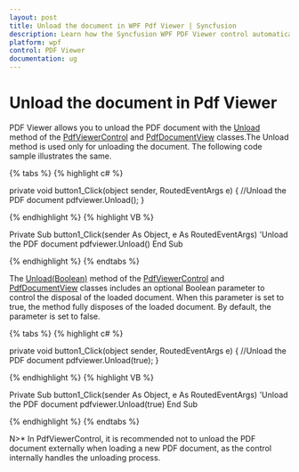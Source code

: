 ```yaml
---
layout: post
title: Unload the document in WPF Pdf Viewer | Syncfusion
description: Learn how the Syncfusion WPF PDF Viewer control automatically unloads the current document when loading a new one, eliminating the need for manual unloading.
platform: wpf
control: PDF Viewer
documentation: ug
---
```


# Unload the document in Pdf Viewer

PDF Viewer allows you to unload the PDF document with the  [Unload](https://help.syncfusion.com/cr/wpf/Syncfusion.Windows.PdfViewer.PdfViewerControl.html#Syncfusion_Windows_PdfViewer_PdfViewerControl_Unload) method of the [PdfViewerControl](https://help.syncfusion.com/cr/wpf/Syncfusion.Windows.PdfViewer.PdfViewerControl.html) and [PdfDocumentView](https://help.syncfusion.com/cr/wpf/Syncfusion.Windows.PdfViewer.PdfDocumentView.html) classes.The Unload method is used only for unloading the document. The following code sample illustrates the same.

{% tabs %}
{% highlight c# %}

private void button1_Click(object sender, RoutedEventArgs e)
{
      //Unload the PDF document
      pdfviewer.Unload();
}

{% endhighlight %}
{% highlight VB %}

Private Sub button1_Click(sender As Object, e As RoutedEventArgs)
     'Unload the PDF document
    pdfviewer.Unload()
End Sub

{% endhighlight %}
{% endtabs %}

The [Unload(Boolean)](https://help.syncfusion.com/cr/wpf/Syncfusion.Windows.PdfViewer.PdfViewerControl.html#Syncfusion_Windows_PdfViewer_PdfViewerControl_Unload_System_Boolean_) method of the [PdfViewerControl](https://help.syncfusion.com/cr/wpf/Syncfusion.Windows.PdfViewer.PdfViewerControl.html) and [PdfDocumentView](https://help.syncfusion.com/cr/wpf/Syncfusion.Windows.PdfViewer.PdfDocumentView.html) classes includes an optional Boolean parameter to control the disposal of the loaded document. When this parameter is set to true, the method fully disposes of the loaded document. By default, the parameter is set to false.

{% tabs %}
{% highlight c# %}

private void button1_Click(object sender, RoutedEventArgs e)
{
      //Unload the PDF document
      pdfviewer.Unload(true);
}

{% endhighlight %}
{% highlight VB %}

Private Sub button1_Click(sender As Object, e As RoutedEventArgs)
     'Unload the PDF document
    pdfviewer.Unload(true)
End Sub

{% endhighlight %}
{% endtabs %}

N>* In PdfViewerControl, it is recommended not to unload the PDF document externally when loading a new PDF document, as the control internally handles the unloading process.

